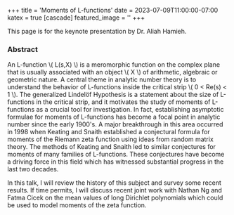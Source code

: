 +++
title = 'Moments of L-functions'
date = 2023-07-09T11:00:00-07:00
katex = true
[cascade]
  featured_image = ''
+++

This page is for the keynote presentation by Dr. Aliah Hamieh.

### Abstract

An L-function \\( L(s,X) \\) is a meromorphic function on the complex plane
that is usually associated with an object \\( X \\) of arithmetic, algebraic or
geometric nature. A central theme in analytic number theory is to understand
the behavior of L-functions inside the critical strip \\( 0 < Re(s) < 1 \\). The
generalized Lindelöf Hypothesis is a statement about the size of L-functions in
the critical strip, and it motivates the study of moments of L-functions as a
crucial tool for investigation. In fact, establishing asymptotic formulae for
moments of L-functions has become a focal point in analytic number since the
early 1900's. A major breakthrough in this area occurred in 1998 when Keating
and Snaith established a conjectural formula for moments of the Riemann zeta
function using ideas from random matrix theory. The methods of Keating and
Snaith led to similar conjectures for moments of many families of L-functions.
These conjectures have become a driving force in this field which has witnessed
substantial progress in the last two decades.

In this talk, I will review the history of this subject and survey some recent
results. If time permits, I will discuss recent joint work with Nathan Ng and
Fatma Cicek on the mean values of long Dirichlet polynomials which could be
used to model moments of the zeta function.
